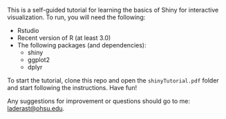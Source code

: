 This is a self-guided tutorial for learning the basics of Shiny for interactive visualization. To run, you will need the following:

- Rstudio
- Recent version of R (at least 3.0)
- The following packages (and dependencies):
    - shiny
    - ggplot2
    - dplyr

To start the tutorial, clone this repo and open the `shinyTutorial.pdf` folder and start following the instructions. Have fun! 

Any suggestions for improvement or questions should go to me: laderast@ohsu.edu.


